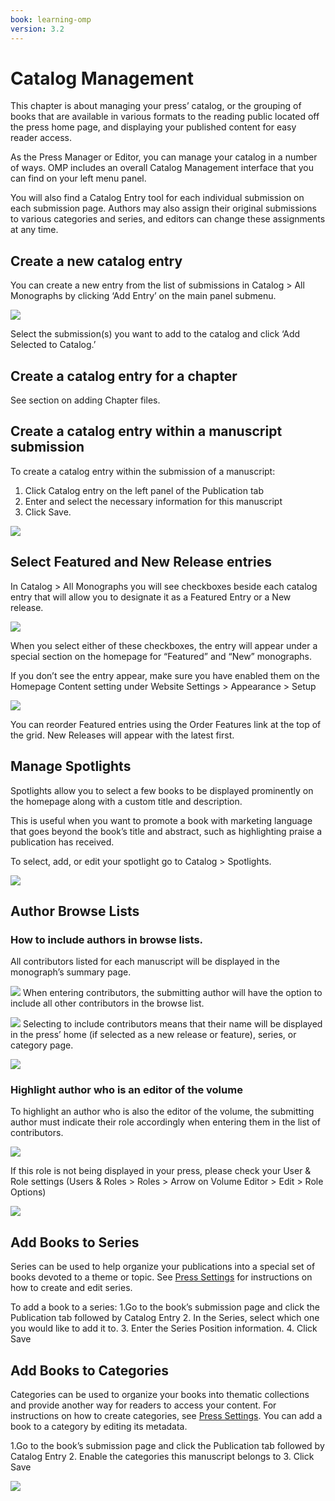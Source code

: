```yaml
---
book: learning-omp
version: 3.2
---
```

# Catalog Management

This chapter is about managing your press’ catalog, or the grouping of books that are available in various formats to the reading public located off the press home page, and displaying your published content for easy reader access.

As the Press Manager or Editor, you can manage your catalog in a number of ways. OMP includes an overall Catalog Management interface that you can find on your left menu panel. 

You will also find a Catalog Entry tool for each individual submission on each submission page.
Authors may also assign their original submissions to various categories and series, and editors can change these assignments at any time.

## Create a new catalog entry 

You can create a new entry from the list of submissions in Catalog > All Monographs by clicking ‘Add Entry’ on the main panel submenu.

![](./assets/learning_omp3.2-catalog-managment_add-entry.png)


Select the submission(s) you want to add to the catalog and click ‘Add Selected to Catalog.’

## Create a catalog entry for a chapter 
See section on adding Chapter files.

## Create a catalog entry within a manuscript submission 
To create a catalog entry within the submission of a manuscript:
1. Click Catalog entry on the left panel of the Publication tab
2. Enter and select the necessary information for this manuscript
3. Click Save.

![](./assets/learning-omp3.2-catalog-management.png)

## Select Featured and New Release entries 

In Catalog > All Monographs you will see checkboxes beside each catalog entry that will allow you to designate it as a Featured Entry or a New release.

![](./assets/learning-omp3.2-catalog-management-featured.png)

When you select either of these checkboxes, the entry will appear under a special section on the homepage for “Featured” and “New” monographs.

If you don’t see the entry appear, make sure you have enabled them on the Homepage Content setting under Website Settings > Appearance > Setup

![](./assets/learning-omp3.2-website-settings.png)

You can reorder Featured entries using the Order Features link at the top of the grid. New Releases will appear with the latest first.

## Manage Spotlights 
Spotlights allow you to select a few books to be displayed prominently on the homepage along with a custom title and description.

This is useful when you want to promote a book with marketing language that goes beyond the book’s title and abstract, such as highlighting praise a publication has received.

To select, add, or edit your spotlight go to Catalog > Spotlights.

![](./assets/learning-omp3.2-catalog-spotlight.png)

## Author Browse Lists 

### How to include authors in browse lists. 

All contributors listed for each manuscript will be displayed in the monograph’s summary page.

![](.assets/learning-omp3.2-catalog-browse.png)
When entering contributors, the submitting author will have the option to include all other contributors in the browse list.

![](./assets/learning-omp3.2-catalog-browse-2.png)
Selecting to include contributors means that their name will be displayed in the press’ home (if selected as a new release or feature), series, or category page.

![](./assets/learning-omp3.2-catalog-browse-3.png)

### Highlight author who is an editor of the volume 
To highlight an author who is also the editor of the volume, the submitting author must indicate their role accordingly when entering them in the list of contributors.

![](./assets/learning-omp3.2-catalog-author.png)

If this role is not being displayed in your press, please check your User & Role settings (Users & Roles > Roles > Arrow on Volume Editor > Edit > Role Options)

![](./assets/learning-omp3.2-catalog-author-2.png)

## Add Books to Series 
Series can be used to help organize your publications into a special set of books devoted to a theme or topic. See [Press Settings](https://docs.pkp.sfu.ca/learning-omp/en/press-setup.html#press-settings) for instructions on how to create and edit series.

To add a book to a series:
1.Go to the book’s submission page and click the Publication tab followed by Catalog Entry
2. In the Series, select which one you would like to add it to.
3. Enter the Series Position information.
4. Click Save

## Add Books to Categories 
Categories can be used to organize your books into thematic collections and provide another way for readers to access your content. For instructions on how to create categories, see [Press Settings](https://docs.pkp.sfu.ca/learning-omp/en/press-setup.html#press-settings). You can add a book to a category by editing its metadata.

1.Go to the book’s submission page and click the Publication tab followed by Catalog Entry
2. Enable the categories this manuscript belongs to
3. Click Save

![](./assets/learning-omp3.2-catalog-add.png)


 
 



